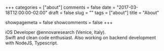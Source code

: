 +++
categories = ["about"]
comments = false
date = "2017-03-18T12:00:00-02:00"
draft = false
slug = ""
tags = ["about"]
title = "About"

showpagemeta = false
showcomments = false
+++

iOS Developer @ennovaresearch (Venice, Italy).                                     
Swift and clean code enthusiast. Also working on backend development with NodeJS, Typescript.